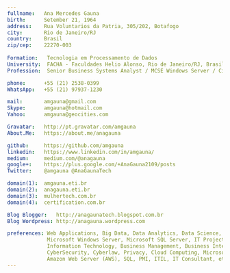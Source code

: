 ```yaml
---
fullname:   Ana Mercedes Gauna
birth:      Setember 21, 1964
address:    Rua Voluntarios da Patria, 305/202, Botafogo
city:       Rio de Janeiro/RJ
country:    Brasil
zip/cep:    22270-003
 
Formation:   Tecnologia em Processamento de Dados 
University:  FACHA - Faculdades Helio Alonso, Rio de Janeiro/RJ, Brasil, concluido em 2003
Profession:  Senior Business Systems Analyst / MCSE Windows Server / Cisco CCNA2

phone:      +55 (21) 2538-0399 
WhatsApp:   +55 (21) 97937-1230

mail:       amgauna@gmail.com
Skype:      amgauna@hotmail.com
Yahoo:      amgauna@geocities.com

Gravatar:   http://pt.gravatar.com/amgauna
About.Me:   https://about.me/anagauna

github:     https://github.com/amgauna
linkedin:   https://www.linkedin.com/in/amgauna/
medium:     medium.com/@anagauna
google+:    https://plus.google.com/+AnaGauna2109/posts
Twitter:    @amgauna @AnaGaunaTech

domain(1):  amgauna.eti.br
domain(2):  anagauna.eti.br
domain(3):  mulhertech.com.br
domain(4):  certification.com.br

Blog Blogger:   http://anagaunatech.blogspot.com.br
Blog Wordpress: http://anagauna.wordpress.com

preferences: Web Applications, Big Data, Data Analytics, Data Science, 
             Microsoft Windows Server, Microsoft SQL Server, IT Projects,
             Information Technology, Business Management, Business Intelligence, 
             CyberSecurity, Cyberlaw, Privacy, Cloud Computing, Microsoft Azure,
             Amazon Web Server (AWS), SQL, PMI, ITIL, IT Consultant, etc
---
```

